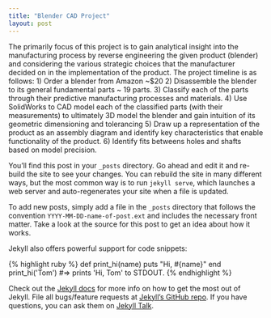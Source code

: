 ```yaml
---
title: "Blender CAD Project"
layout: post
---
```


The primarily focus of this project is to gain analytical insight into the manufacturing process by reverse engineering the given product (blender) and considering the various strategic choices that the manufacturer decided on in the implementation of the product. The project timeline is as follows: 1) Order a blender from Amazon ~$20 2) Disassemble the blender to its general fundamental parts ~ 19 parts. 3) Classify each of the parts through their predictive manufacturing processes and materials. 4) Use SolidWorks to CAD model each of the classified parts (with their measurements) to ultimately 3D model the blender and gain intuition of its geometric dimensioning and tolerancing 5) Draw up a representation of the product as an assembly diagram and identify key characteristics that enable functionality of the product. 6) Identify fits betweens holes and shafts based on model precision. 




You’ll find this post in your `_posts` directory. Go ahead and edit it and re-build the site to see your changes. You can rebuild the site in many different ways, but the most common way is to run `jekyll serve`, which launches a web server and auto-regenerates your site when a file is updated.


To add new posts, simply add a file in the `_posts` directory that follows the convention `YYYY-MM-DD-name-of-post.ext` and includes the necessary front matter. Take a look at the source for this post to get an idea about how it works.

Jekyll also offers powerful support for code snippets:

{% highlight ruby %}
def print_hi(name)
  puts "Hi, #{name}"
end
print_hi('Tom')
#=> prints 'Hi, Tom' to STDOUT.
{% endhighlight %}

Check out the [Jekyll docs][jekyll-docs] for more info on how to get the most out of Jekyll. File all bugs/feature requests at [Jekyll’s GitHub repo][jekyll-gh]. If you have questions, you can ask them on [Jekyll Talk][jekyll-talk].

[jekyll-docs]: http://jekyllrb.com/docs/home
[jekyll-gh]:   https://github.com/jekyll/jekyll
[jekyll-talk]: https://talk.jekyllrb.com/
